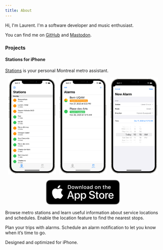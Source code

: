 ```yaml
---
title: About
---
```


Hi, I'm Laurent. I'm a software developer and music enthusiast. 

You can find me on [GitHub][github] and [Mastodon][mastodon].

### Projects

#### Stations for iPhone

[Stations][stations] is your personal Montreal metro assistant.

<p style="text-align: center;">
	<img src="/assets/images/stations/iphone-navigate.png" alt="Stops" style="max-width: 31%; margin-right: 1%;" />
	<img src="/assets/images/stations/iphone-trips.png" alt="Trips" style="max-width: 31%; margin-right: 1%;" />
	<img src="/assets/images/stations/iphone-new-alarm.png" alt="New Alarm" style="max-width: 31%;" />
</p>

<p style="text-align: center;">
	<a href="https://apps.apple.com/us/app/stations/id1542405750">
		<img class="app-store-badge" src="/assets/images/appstore.svg" alt="Download on the App Store">
	</a>
</p>

Browse metro stations and learn useful information about service locations and schedules. Enable the location feature to find the nearest stops.

Plan your trips with alarms. Schedule an alarm notification to let you know when it’s time to go.

Designed and optimized for iPhone.

[github]: https://github.com/laurentboileau
[mastodon]: https://mastodon.social/@laurentboileau
[stations]: https://stationsmontreal.app
